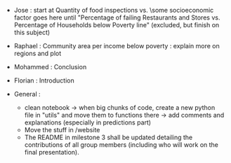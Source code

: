 - Jose : start at Quantity of food inspections vs. \\some socioeconomic factor goes here until "Percentage of failing Restaurants and Stores vs. Percentage of Households below Poverty line" (excluded, but finish on this subject)

- Raphael : Community area per income below poverty : explain more on regions and plot

- Mohammed : Conclusion 

- Florian : Introduction

- General : 
	- clean notebook -> when big chunks of code, create a new python file in "utils" and move them to functions there
					 -> add comments and explanations (especially in predictions part)
	- Move the stuff in /website
	- The README in milestone 3 shall be updated detailing the contributions of all group members (including who will work on the final presentation).